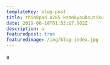 ```yaml
---
templateKey: blog-post
title: thinkpad a285 kannkyoukoutiku
date: 2019-06-18T01:53:17.902Z
description: a
featuredpost: true
featuredimage: /img/blog-index.jpg
---
```

a
